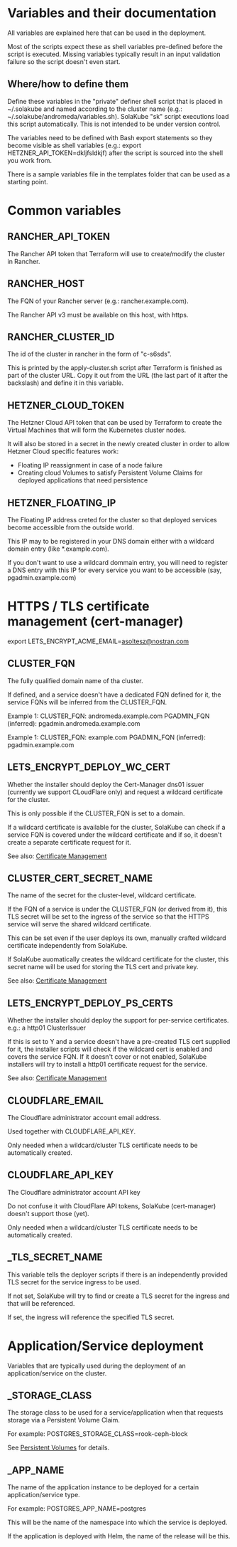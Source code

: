 # Variables and their documentation
 
All variables are explained here that can be used in the deployment.

Most of the scripts expect these as shell variables pre-defined before the script is executed. Missing variables typically result in an input validation failure so the script doesn't even start. 

## Where/how to define them 

Define these variables in the "private" definer shell script that is placed in ~/.solakube and named according to the cluster name (e.g.: ~/.solakube/andromeda/variables.sh). 
SolaKube "sk" script executions load this script automatically. This is not intended to be under version control.

The variables need to be defined with Bash export statements so they become visible as shell variables (e.g.: export HETZNER_API_TOKEN=dkljfsldkjf) after the script is sourced into the shell you work from.

There is a sample variables file in the templates folder that can be used as a starting point. 

# Common variables

## RANCHER_API_TOKEN

The Rancher API token that Terraform will use to create/modify the cluster in Rancher. 

## RANCHER_HOST

The FQN of your Rancher server (e.g.: rancher.example.com). 

The Rancher API v3 must be available on this host, with https.

## RANCHER_CLUSTER_ID

The id of the cluster in rancher in the form of "c-s6sds". 

This is printed by the apply-cluster.sh script after Terraform is finished as part of the cluster URL. Copy it out from the URL (the last part of it after the backslash) and define it in this variable.

## HETZNER_CLOUD_TOKEN

The Hetzner Cloud API token that can be used by Terraform to create the Virtual Machines that will form the Kubernetes cluster nodes.

It will also be stored in a secret in the newly created cluster in order to allow Hetzner Cloud specific features work:
- Floating IP reassignment in case of a node failure
- Creating cloud Volumes to satisfy Persistent Volume Claims for deployed applications that need persistence

## HETZNER_FLOATING_IP

The Floating IP address creted for the cluster so that deployed services become accessible from the outside world.

This IP may to be registered in your DNS domain either with a wildcard domain entry (like *.example.com).

If you don't want to use a wildcard dommain entry, you will need to register a DNS entry with this IP for every service you want to be accessible (say, pgadmin.example.com)    

# HTTPS / TLS certificate management (cert-manager)

export LETS_ENCRYPT_ACME_EMAIL=asoltesz@nostran.com


## CLUSTER_FQN

The fully qualified domain name of tha cluster. 

If defined, and a service doesn't have a dedicated FQN defined for it, the service FQNs will be inferred from the CLUSTER_FQN.

Example 1: 
CLUSTER_FQN: andromeda.example.com
PGADMIN_FQN (inferred): pgadmin.andromeda.example.com

Example 1: 
CLUSTER_FQN: example.com
PGADMIN_FQN (inferred): pgadmin.example.com

## LETS_ENCRYPT_DEPLOY_WC_CERT

Whether the installer should deploy the Cert-Manager dns01 issuer (currently we support CLoudFlare only) and request a wildcard certificate for the cluster.

This is only possible if the CLUSTER_FQN is set to a domain.

If a wildcard certificate is available for the cluster, SolaKube can check if a service FQN is covered under the wildcard certificate and if so, it doesn't create a separate certificate request for it.

See also: [Certificate Management](certificate-management.md)

## CLUSTER_CERT_SECRET_NAME

The name of the secret for the cluster-level, wildcard certificate.

If the FQN of a service is under the CLUSTER_FQN (or derived from it), this TLS secret will be set to the ingress of the service so that the HTTPS service will serve the shared wildcard certificate.

This can be set even if the user deploys its own, manually crafted wildcard certificate independently from SolaKube.

If SolaKube auomatically creates the wildcard certificate for the cluster, this secret name will be used for storing the TLS cert and private key.
 
 See also: [Certificate Management](certificate-management.md)
 
 ## LETS_ENCRYPT_DEPLOY_PS_CERTS
 
 Whether the installer should deploy the support for per-service certificates.
 e.g.: a http01 ClusterIssuer
 
 If this is set to Y and a service doesn't have a pre-created TLS cert supplied for it, the installer scripts will check if the wildcard cert is enabled and covers the service FQN. If it doesn't cover or not enabled, SolaKube installers will try to install a http01 certificate request for the service.
 
 See also: [Certificate Management](certificate-management.md)

## CLOUDFLARE_EMAIL

The Cloudflare administrator account email address.

Used together with CLOUDFLARE_API_KEY.

Only needed when a wildcard/cluster TLS certificate needs to be automatically created.

## CLOUDFLARE_API_KEY

The Cloudflare administrator account API key

Do not confuse it with CloudFlare API tokens, SolaKube (cert-manager) doesn't support those (yet).

Only needed when a wildcard/cluster TLS certificate needs to be automatically created.

## <SERVICE>_TLS_SECRET_NAME

This variable tells the deployer scripts if there is an independently provided TLS secret for the service ingress to be used.

If not set, SolaKube will try to find or create a TLS secret for the ingress and that will be referenced.

If set, the ingress will reference the specified TLS secret.

# Application/Service deployment

Variables that are typically used during the deployment of an application/service on the cluster.

## <SERVICE>_STORAGE_CLASS

The storage class to be used for a service/application when that requests storage via a Persistent Volume Claim.

For example: POSTGRES_STORAGE_CLASS=rook-ceph-block

See [Persistent Volumes](persistent-volumes.md) for details.

## <SERVICE>_APP_NAME

The name of the application instance to be deployed for a certain application/service type.

For example: POSTGRES_APP_NAME=postgres

This will be the name of the namespace into which the service is deployed.

If the application is deployed with Helm, the name of the release will be this.

